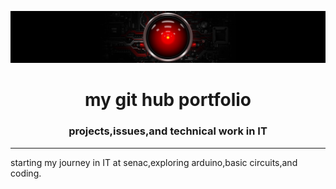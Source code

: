 ![](banner.jpg)
<h1 align="center">my git hub portfolio</h1>
<h3 align="center">projects,issues,and technical work in IT</h3>
<hr>
starting my journey in IT at senac,exploring arduino,basic circuits,and coding.





